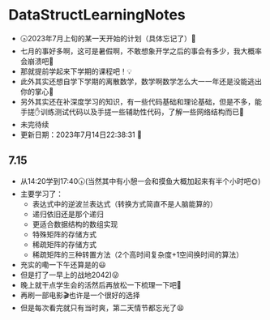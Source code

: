  # DataStructLearningNotes
- 🕟2023年7月上旬的某一天开始的计划（具体忘记了）🥲
- 七月的事好多啊，这可是暑假啊，不敢想象开学之后的事会有多少，我大概率会崩溃吧🥲
- 那就提前学起来下学期的课程吧！💡
- 此外其实还想自学下学期的离散数学，数学啊数学怎么大一一年还是没能逃出你的掌心🌚
- 另外其实还在补深度学习的知识，有一些代码基础和理论基础，但是不多，能手搓✋训练测试代码以及手搓一些辅助性代码，了解一些网络结构而已📖
- 未完待续
- 更新日期：2023年7月14日22:38:31 📆

## 7.15

- 从14:20学到17:40:clock530:(当然其中有小憩一会和摸鱼大概加起来有半个小时吧:sun_with_face:)
- 主要学习了：
  - 表达式中的逆波兰表达式（转换方式简直不是人脑能算的）
  - 递归依旧还是那个递归
  - 更适合数据结构的数组实现
  - 特殊矩阵的存储方式
  - 稀疏矩阵的存储方式
  - 稀疏矩阵的三种转置方法（2个高时间复杂度+1空间换时间的算法）
- 充实的嘞一下午还算是的:smiley:
- 但是打了一早上的战地2042):stuck_out_tongue_winking_eye:
- 晚上就干点学生会的活然后再放松一下梳理一下吧:pencil:
- 再刷一部电影:clapper:也许是一个很好的选择
- 但是每次看完就只有当时爽，第二天情节都忘光了:tired_face:
